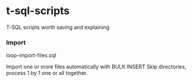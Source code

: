 # t-sql-scripts
T-SQL scripts worth saving and explaining

### Import
loop-import-files.sql

Import one or more files automatically with BULK INSERT
Skip directories, process 1 by 1 one or all together.
